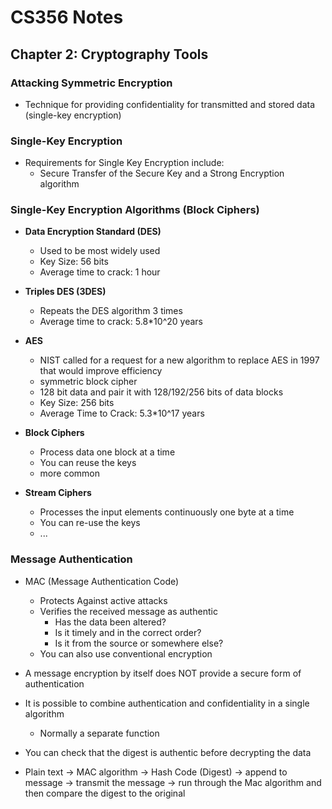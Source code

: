 # CS356 Notes

## Chapter 2: Cryptography Tools

### Attacking Symmetric Encryption

- Technique for providing confidentiality for transmitted and stored data (single-key encryption)

### Single-Key Encryption

- Requirements for Single Key Encryption include:
  - Secure Transfer of the Secure Key and a Strong Encryption algorithm

### Single-Key Encryption Algorithms (Block Ciphers)

- **Data Encryption Standard (DES)**
  - Used to be most widely used
  - Key Size: 56 bits
  - Average time to crack: 1 hour
- **Triples DES (3DES)**
  - Repeats the DES algorithm 3 times
  - Average time to crack: 5.8\*10^20 years
- **AES**

  - NIST called for a request for a new algorithm to replace AES in 1997 that would improve efficiency
  - symmetric block cipher
  - 128 bit data and pair it with 128/192/256 bits of data blocks
  - Key Size: 256 bits
  - Average Time to Crack: 5.3\*10^17 years

- **Block Ciphers**

  - Process data one block at a time
  - You can reuse the keys
  - more common

- **Stream Ciphers**
  - Processes the input elements continuously one byte at a time
  - You can re-use the keys
  - ...

### Message Authentication

- MAC (Message Authentication Code)

  - Protects Against active attacks
  - Verifies the received message as authentic
    - Has the data been altered?
    - Is it timely and in the correct order?
    - Is it from the source or somewhere else?
  - You can also use conventional encryption

- A message encryption by itself does NOT provide a secure form of authentication
- It is possible to combine authentication and confidentiality in a single algorithm
  - Normally a separate function
- You can check that the digest is authentic before decrypting the data

- Plain text -> MAC algorithm -> Hash Code (Digest) -> append to message -> transmit the message -> run through the Mac algorithm and then compare the digest to the original
